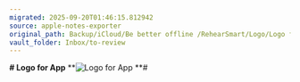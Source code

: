 ```yaml
---
migrated: 2025-09-20T01:46:15.812942
source: apple-notes-exporter
original_path: Backup/iCloud/Be better offline /RehearSmart/Logo/Logo for App.md
vault_folder: Inbox/to-review
---
```

**# Logo for App**
**![Logo for App](images/Logo%20for%20App.jpeg)
**# 

